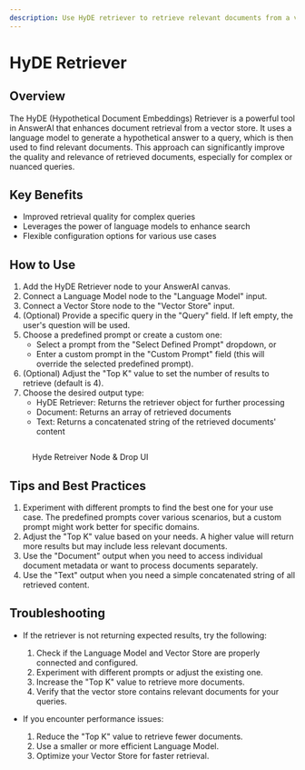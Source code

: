 ```yaml
---
description: Use HyDE retriever to retrieve relevant documents from a vector store
---
```


# HyDE Retriever

## Overview

The HyDE (Hypothetical Document Embeddings) Retriever is a powerful tool in AnswerAI that enhances document retrieval from a vector store. It uses a language model to generate a hypothetical answer to a query, which is then used to find relevant documents. This approach can significantly improve the quality and relevance of retrieved documents, especially for complex or nuanced queries.

## Key Benefits

-   Improved retrieval quality for complex queries
-   Leverages the power of language models to enhance search
-   Flexible configuration options for various use cases

## How to Use

1. Add the HyDE Retriever node to your AnswerAI canvas.
2. Connect a Language Model node to the "Language Model" input.
3. Connect a Vector Store node to the "Vector Store" input.
4. (Optional) Provide a specific query in the "Query" field. If left empty, the user's question will be used.
5. Choose a predefined prompt or create a custom one:
    - Select a prompt from the "Select Defined Prompt" dropdown, or
    - Enter a custom prompt in the "Custom Prompt" field (this will override the selected predefined prompt).
6. (Optional) Adjust the "Top K" value to set the number of results to retrieve (default is 4).
7. Choose the desired output type:
    - HyDE Retriever: Returns the retriever object for further processing
    - Document: Returns an array of retrieved documents
    - Text: Returns a concatenated string of the retrieved documents' content

<!-- TODO: Add a screenshot showing the HyDE Retriever node with its inputs and outputs connected -->
<figure><img src="/.gitbook/assets/screenshots/hyderetreiver.png" alt="" /><figcaption><p> Hyde Retreiver Node &#x26; Drop UI</p></figcaption></figure>

## Tips and Best Practices

1. Experiment with different prompts to find the best one for your use case. The predefined prompts cover various scenarios, but a custom prompt might work better for specific domains.
2. Adjust the "Top K" value based on your needs. A higher value will return more results but may include less relevant documents.
3. Use the "Document" output when you need to access individual document metadata or want to process documents separately.
4. Use the "Text" output when you need a simple concatenated string of all retrieved content.

## Troubleshooting

-   If the retriever is not returning expected results, try the following:

    1. Check if the Language Model and Vector Store are properly connected and configured.
    2. Experiment with different prompts or adjust the existing one.
    3. Increase the "Top K" value to retrieve more documents.
    4. Verify that the vector store contains relevant documents for your queries.

-   If you encounter performance issues:
    1. Reduce the "Top K" value to retrieve fewer documents.
    2. Use a smaller or more efficient Language Model.
    3. Optimize your Vector Store for faster retrieval.
